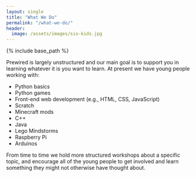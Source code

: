 ```yaml
---
layout: single
title: "What We Do"
permalink: "/what-we-do/"
header:
  image: /assets/images/six-kids.jpg
---
```

{% include base_path %}

<!-- If you're less than 19 years old and interested in learning to code, or already know how and want to go even further, you've come to the right place!
Whether you know everything or nothing at all, all you need is to be excited about making something cool with computers. If you have ideas about what you'd like to do but don't know how to do it you should let someone know!

## How to Attend

1. [Register]({{ base_path}}/registration) for membership (it's free!), leaving your emergency contact details and any special requirements, then book your place each week for our sessions using [Eventbrite](https://www.eventbrite.co.uk/e/prewired-registration-15338031465). -->

Prewired is largely unstructured and our main goal is to support you in learning whatever it is you want to learn. At present we have young people working with:

* Python basics
* Python games
* Front-end web development (e.g., HTML, CSS, JavaScript)
* Scratch
* Minecraft mods
* C++
* Java
* Lego Mindstorms
* Raspberry Pi
* Arduinos

From time to time we hold more structured workshops about a specific topic, and encourage all of the young people to get involved and learn something they might not otherwise have thought about.